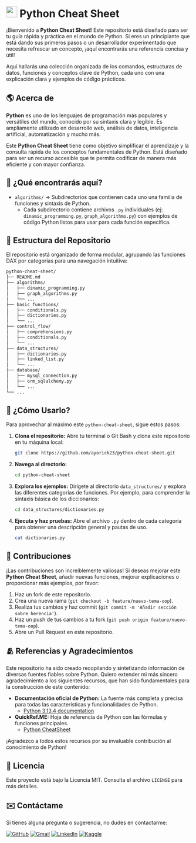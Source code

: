 # <img width="30" height="30" src="https://img.icons8.com/?size=100&id=13441&format=png&color=000000" alt="python"> Python Cheat Sheet

¡Bienvenido a **Python Cheat Sheet!** Este repositorio está diseñado para ser tu guía rápida y práctica en el mundo de Python. Si eres un principiante que está dando sus primeros pasos o un desarrollador experimentado que necesita refrescar un concepto, ¡aquí encontrarás una referencia concisa y útil!

Aquí hallarás una colección organizada de los comandos, estructuras de datos, funciones y conceptos clave de Python, cada uno con una explicación clara y ejemplos de código prácticos.

## 🌎 Acerca de

**Python** es uno de los lenguajes de programación más populares y versátiles del mundo, conocido por su sintaxis clara y legible. Es ampliamente utilizado en desarrollo web, análisis de datos, inteligencia artificial, automatización y mucho más.

Este **Python Cheat Sheet** tiene como objetivo simplificar el aprendizaje y la consulta rápida de los conceptos fundamentales de Python. Está diseñado para ser un recurso accesible que te permita codificar de manera más eficiente y con mayor confianza.

## 🚀 ¿Qué encontrarás aquí?

- `algorithms/` → Subdirectorios que contienen cada uno una familia de funciones y sintaxis de Python.
  - Cada subdirectorio contiene archivos `.py` individuales (ej: `dinamic_programming.py`, `graph_algorithms.py`) con ejemplos de código Python listos para usar para cada función específica.

## 📂 Estructura del Repositorio

El repositorio está organizado de forma modular, agrupando las funciones DAX por categorías para una navegación intuitiva:

```bash
python-cheat-sheet/
├── README.md
├── algorithms/
│   ├── dinamic_programming.py
│   ├── graph_algorithms.py
│   └── ...
├── basic_functions/
│   ├── conditionals.py
│   ├── dictionaries.py
│   └── ...
├── control_flow/
│   ├── comprehensions.py
│   ├── conditionals.py
│   └── ...
├── data_structures/
│   ├── dictionaries.py
│   ├── linked_list.py
│   └── ...
├── database/
│   ├── mysql_connection.py
│   ├── orm_sqlalchemy.py
│   └── ...
└── ...

```

## 📝 ¿Cómo Usarlo?

Para aprovechar al máximo este `python-cheat-sheet`, sigue estos pasos:

1. **Clona el repositorio:** Abre tu terminal o Git Bash y clona este repositorio en tu máquina local:

   ```bash
   git clone https://github.com/ayorick23/python-cheat-sheet.git
   ```

2. **Navega al directorio:**

   ```bash
   cd python-cheat-sheet
   ```

3. **Explora los ejemplos:** Dirígete al directorio `data_structures/` y explora las diferentes categorías de funciones. Por ejemplo, para comprender la sintaxis básica de los diccionarios:

   ```bash
   cd data_structures/dictionaries.py
   ```

4. **Ejecuta y haz pruebas:** Abre el archivo `.py` dentro de cada categoría para obtener una descripción general y pautas de uso.

   ```bash
   cat dictionaries.py
   ```

## 🤝 Contribuciones

¡Las contribuciones son increíblemente valiosas! Si deseas mejorar este **Python Cheat Sheet**, añadir nuevas funciones, mejorar explicaciones o proporcionar más ejemplos, por favor:

1. Haz un fork de este repositorio.
2. Crea una nueva rama (`git checkout -b feature/nuevo-tema-oop`).
3. Realiza tus cambios y haz commit (`git commit -m 'Añadir sección sobre herencia'`).
4. Haz un push de tus cambios a tu fork (`git push origin feature/nuevo-tema-oop`).
5. Abre un Pull Request en este repositorio.

## 🫂 Referencias y Agradecimientos

Este repositorio ha sido creado recopilando y sintetizando información de diversas fuentes fiables sobre Python. Quiero extender mi más sincero agradecimiento a los siguientes recursos, que han sido fundamentales para la construcción de este contenido:

- **Documentación oficial de Python:** La fuente más completa y precisa para todas las características y funcionalidades de Python.
  - [Python 3.13.4 documentation](https://docs.python.org/3/)
- **QuickRef.ME:** Hoja de referencia de Python con las fórmulas y funciones principales.
  - [Python CheatSheet](https://quickref.me/python)

¡Agradezco a todos estos recursos por su invaluable contribución al conocimiento de Python!

## 📃 Licencia

Este proyecto está bajo la Licencia MIT. Consulta el archivo `LICENSE` para más detalles.

## ✉️ Contáctame

Si tienes alguna pregunta o sugerencia, no dudes en contactarme:

[![GitHub](https://img.shields.io/badge/-GitHub-181717?style=flat&logo=github&logoColor=white)](https://github.com/ayorick23)
[![Gmail](https://img.shields.io/badge/-Email-D14836?style=flat&logo=gmail&logoColor=white)](mailto:mayorickhenry@gmail.com)
[![LinkedIn](https://img.shields.io/badge/-LinkedIn-blue?style=flat&logo=linkedin&logoColor=white)](https://linkedin.com/in/dereckmendez/)
[![Kaggle](https://img.shields.io/badge/-Kaggle-181717?style=flat&logo=kaggle&logoColor=white)](https://www.kaggle.com/dereckmendez)
